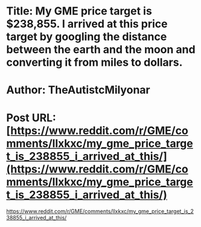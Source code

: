 # Title: My GME price target is $238,855. I arrived at this price target by googling the distance between the earth and the moon and converting it from miles to dollars.
# Author: TheAutistcMilyonar
# Post URL: [https://www.reddit.com/r/GME/comments/llxkxc/my_gme_price_target_is_238855_i_arrived_at_this/](https://www.reddit.com/r/GME/comments/llxkxc/my_gme_price_target_is_238855_i_arrived_at_this/)


https://www.reddit.com/r/GME/comments/llxkxc/my_gme_price_target_is_238855_i_arrived_at_this/